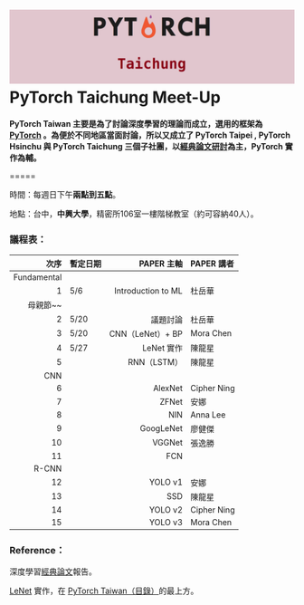 # ![](/assets/pytorch.png)PyTorch Taichung Meet-Up

**PyTorch Taiwan 主要是為了討論深度學習的理論而成立，選用的框架為 **[**PyTorch**](http://hemingwang.blogspot.tw/2017/11/pytorch-taiwan.html )** 。為便於不同地區當面討論，所以又成立了 PyTorch Taipei , PyTorch Hsinchu 與 PyTorch Taichung 三個子社團，以**[**經典論文研討**](http://hemingwang.blogspot.tw/2016/12/ai_20.html)**為主，PyTorch 實作為輔。**

=====

時間：每週日下午**兩點到五點**。

地點：台中，**中興大學**，精密所106室一樓階梯教室（約可容納40人）。

### 議程表：

| 次序 | 暫定日期 | PAPER 主軸 | PAPER 講者 |
| ---: | :--- | ---: | :--- |
| Fundamental |  |  |  |
| 1 | 5/6 | Introduction to ML | 杜岳華 |
| 母親節~~ |  |  |  |
| 2 | 5/20 | 議題討論 | 杜岳華 |
| 3 | 5/20 | CNN（LeNet）+ BP | Mora Chen |
| 4 | 5/27 | LeNet 實作 | 陳龍星 |
| 5 |  | RNN（LSTM） | 陳龍星 |
| CNN |  |  |  |
| 6 |  | AlexNet | Cipher Ning |
| 7 |  | ZFNet | 安娜 |
| 8 |  | NIN | Anna Lee |
| 9 |  | GoogLeNet | 廖健傑 |
| 10 |  | VGGNet | 張逸勝 |
| 11 |  | FCN |  |
| R-CNN |  |  |  |
| 12 |  | YOLO v1 | 安娜 |
| 13 |  | SSD | 陳龍星 |
| 14 |  | YOLO v2 | Cipher Ning |
| 15 |  | YOLO v3 | Mora Chen |

### Reference：

深度學習[經典論文](http://hemingwang.blogspot.tw/2018/01/pytorchseminar.html)報告。

[LeNet](http://hemingwang.blogspot.tw/2017/04/lenet.html ) 實作，在 [PyTorch Taiwan（目錄）](http://hemingwang.blogspot.tw/2017/11/pytorch-taiwan.html)的最上方。

